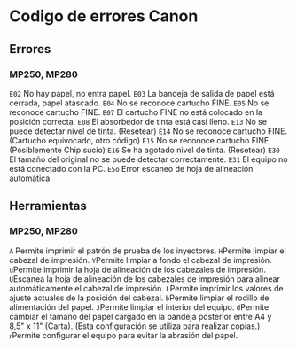 <!-- TITLE: Codigo Errores Canon -->
<!-- SUBTITLE: A quick summary of Codigo Errores Canon -->

# Codigo de errores Canon
## Errores
### MP250, MP280


`E02` No hay papel, no entra papel.
`E03` La bandeja de salida de papel está cerrada, papel atascado.
`E04` No se reconoce cartucho FINE.
`E05` No se reconoce cartucho FINE.
`E07` El cartucho FINE no está colocado en la posición correcta.
`E08` El absorbedor de tinta está casi lleno.
`E13` No se puede detectar nivel de tinta. (Resetear)
`E14` No se reconoce cartucho FINE. (Cartucho equivocado, otro código)
`E15` No se reconoce cartucho FINE. (Posiblemente Chip sucio)
`E16` Se ha agotado nivel de tinta. (Resetear)
`E30` El tamaño del original no se puede detectar correctamente.
`E31` El equipo no está conectado con la PC.
`E5o` Error escaneo de hoja de alineación automática.

## Herramientas
### MP250, MP280

`A` Permite imprimir el patrón de prueba de los inyectores.
`H`Permite limpiar el cabezal de impresión. 
`Y`Permite limpiar a fondo el cabezal de impresión.
`u`Permite imprimir la hoja de alineación de los cabezales de impresión.
`U`Escanea la hoja de alineación de los cabezales de impresión para alinear automáticamente el cabezal de impresión. 
`L`Permite imprimir los valores de ajuste actuales de la posición del cabezal.
`b`Permite limpiar el rodillo de alimentación del papel. 
`J`Permite limpiar el interior del equipo.
`d`Permite cambiar el tamaño del papel cargado en la bandeja posterior entre A4 y 8,5" x 11" (Carta). (Esta configuración se utiliza para realizar copias.) 
`ᴦ`Permite configurar el equipo para evitar la abrasión del papel. 

